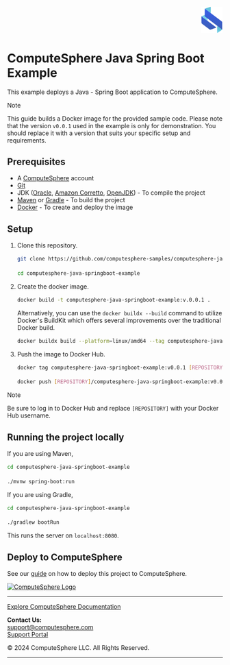 <p align="right">
    <a href="https://computesphere.com/"><img src="src/main/resources/static/assets/logo.svg" width="50px" /></a>
</p>

# ComputeSphere Java Spring Boot Example

This example deploys a Java - Spring Boot application to ComputeSphere.

> [!NOTE]
> This guide builds a Docker image for the provided sample code. Please note that the version `v0.0.1` used in the example is only for demonstration. You should replace it with a version that suits your specific setup and requirements.

## Prerequisites

- A [ComputeSphere](https://computesphere.com) account
- [Git](https://git-scm.com/downloads)
- JDK ([Oracle](https://www.oracle.com/ie/java/technologies/downloads/), [Amazon Corretto](https://aws.amazon.com/corretto/?filtered-posts.sort-by=item.additionalFields.createdDate&filtered-posts.sort-order=desc), [OpenJDK](https://openjdk.org/install/)) - To compile the project
- [Maven](https://maven.apache.org/download.cgi) or [Gradle](https://gradle.org/install/) - To build the project
- [Docker](https://docs.docker.com/engine/install/) - To create and deploy the image

## Setup

1. Clone this repository.

    ```bash
    git clone https://github.com/computesphere-samples/computesphere-java-springboot-example.git

    cd computesphere-java-springboot-example
    ```

1. Create the docker image.

    ```bash
    docker build -t computesphere-java-springboot-example:v.0.0.1 .
    ```

    Alternatively, you can use the `docker buildx --build` command to utilize Docker's BuildKit which offers several improvements over the traditional Docker build.
    
    ```bash
    docker buildx build --platform=linux/amd64 --tag computesphere-java-springboot-example:v0.0.1 .
    ``` 

3. Push the image to Docker Hub.

    ```bash
    docker tag computesphere-java-springboot-example:v0.0.1 [REPOSITORY]/computesphere-java-springboot-example:v0.0.1

    docker push [REPOSITORY]/computesphere-java-springboot-example:v0.0.1
    ```

> [!NOTE]
> Be sure to log in to Docker Hub and replace `[REPOSITORY]` with your Docker Hub username.

## Running the project locally

If you are using Maven,

```bash
cd computesphere-java-springboot-example

./mvnw spring-boot:run
```

If you are using Gradle,

```bash
cd computesphere-java-springboot-example

./gradlew bootRun
```

This runs the server on `localhost:8080`.

## Deploy to ComputeSphere

<!-- Add a link to the blog once published -->
See our [guide](https://docs.computesphere.com/docs/getting-started/quickstart/getting-started-with-java) on how to deploy this project to ComputeSphere.

<!-- Check if this is the right link to the dashboard -->
<a href="https://console.computesphere.com"> <img src="https://cdn.sanity.io/images/5jct4wv7/production/a3a823db7833f9274fc723b1223084b51c7ed160-1103x160.png" width="350px" alt="ComputeSphere Logo"> </a>

---
[Explore ComputeSphere Documentation](https://docs.computesphere.com)

**Contact Us:**  
[support@computesphere.com](mailto:support@computesphere.com)  
[Support Portal](https://support.computesphere.com/portal)

&copy; 2024 ComputeSphere LLC. All Rights Reserved.

---
